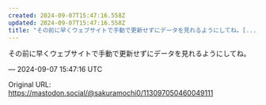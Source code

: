 ```yaml
---
created: 2024-09-07T15:47:16.558Z
updated: 2024-09-07T15:47:16.558Z
title: "その前に早くウェブサイトで手動で更新せずにデータを見れるようにしてね。[...]"
---
```


<p>その前に早くウェブサイトで手動で更新せずにデータを見れるようにしてね。</p>

&mdash; 2024-09-07 15:47:16 UTC

Original URL: https://mastodon.social/@sakuramochi0/113097050460049111
